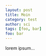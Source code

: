 ```yaml
---
layout: post
title: Moin
category: test
author: sci
tags: [foo, bar]
foo: bar
---
```


lorem ipsum...
